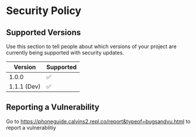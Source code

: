 # Security Policy

## Supported Versions

Use this section to tell people about which versions of your project are
currently being supported with security updates.

| Version | Supported          |
| ------- | ------------------ |
| 1.0.0   | ✅ |
| 1.1.1 (Dev)   | ✅           |

## Reporting a Vulnerability

Go to https://phoneguide.calvins2.repl.co/report&typeof=bugsandvu.html
to report a vulnerablitiy
